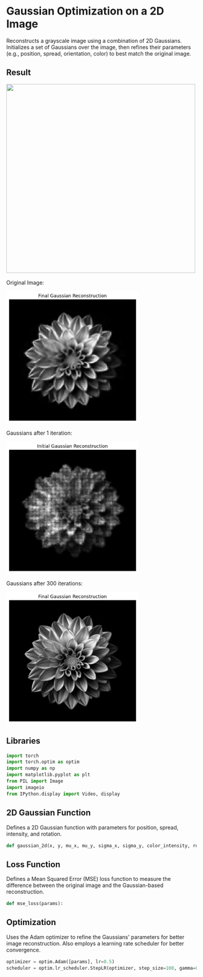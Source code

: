 # Gaussian Optimization on a 2D Image

Reconstructs a grayscale image using a combination of 2D Gaussians. Initializes a set of Gaussians over the image, then refines their parameters (e.g., position, spread, orientation, color) to best match the original image.

## Result
<img src="https://raw.githubusercontent.com/uynitsuj/2DGaussianOptimization/main/data/flwrrecon4.gif" width="500" height="500">

Original Image:

<img src="https://raw.githubusercontent.com/uynitsuj/2DGaussianOptimization/main/data/output3.png" width="350" height="350">

Gaussians after 1 iteration:

<img src="https://raw.githubusercontent.com/uynitsuj/2DGaussianOptimization/main/data/output32.png" width="350" height="350">

Gaussians after 300 iterations:

<img src="https://raw.githubusercontent.com/uynitsuj/2DGaussianOptimization/main/data/output33.png" width="350" height="350">

## Libraries
```python
import torch
import torch.optim as optim
import numpy as np
import matplotlib.pyplot as plt
from PIL import Image
import imageio
from IPython.display import Video, display
```

## 2D Gaussian Function
Defines a 2D Gaussian function with parameters for position, spread, intensity, and rotation.

```python
def gaussian_2d(x, y, mu_x, mu_y, sigma_x, sigma_y, color_intensity, rotation_angle):
```

## Loss Function
Defines a Mean Squared Error (MSE) loss function to measure the difference between the original image and the Gaussian-based reconstruction.

```python
def mse_loss(params):
```

## Optimization
Uses the Adam optimizer to refine the Gaussians' parameters for better image reconstruction. Also employs a learning rate scheduler for better convergence.

```python
optimizer = optim.Adam([params], lr=0.5) 
scheduler = optim.lr_scheduler.StepLR(optimizer, step_size=100, gamma=0.7)
```

